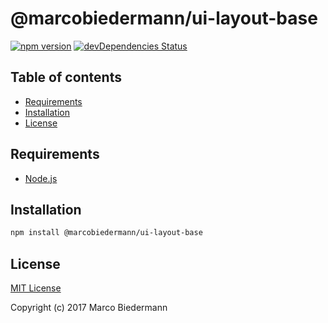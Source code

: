 # @marcobiedermann/ui-layout-base

[![npm version](https://badge.fury.io/js/%40marcobiedermann%2Fui-layout-base.svg)](https://badge.fury.io/js/%40marcobiedermann%2Fui-layout-base)
[![devDependencies Status](https://david-dm.org/marcobiedermann/ui/dev-status.svg?path=packages/ui-layout-base)](https://david-dm.org/marcobiedermann/ui?path=packages/ui-layout-base&type=dev)

## Table of contents

* [Requirements](#requirements)
* [Installation](#installation)
* [License](#license)

## Requirements

* [Node.js](https://nodejs.org)

## Installation

```sh
npm install @marcobiedermann/ui-layout-base
```

## License

[MIT License](LICENSE)

Copyright (c) 2017 Marco Biedermann

